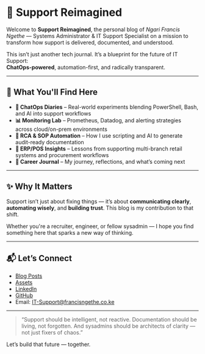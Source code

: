 # 🚀 Support Reimagined

Welcome to **Support Reimagined**, the personal blog of *Ngari Francis Ngethe* — Systems Administrator & IT Support Specialist on a mission to transform how support is delivered, documented, and understood.

This isn’t just another tech journal. It’s a blueprint for the future of IT Support:  
**ChatOps-powered**, automation-first, and radically transparent.

---

## 🎯 What You'll Find Here

- **🧠 ChatOps Diaries** – Real-world experiments blending PowerShell, Bash, and AI into support workflows  
- **📊 Monitoring Lab** – Prometheus, Datadog, and alerting strategies across cloud/on-prem environments  
- **📁 RCA & SOP Automation** – How I use scripting and AI to generate audit-ready documentation  
- **🔄 ERP/POS Insights** – Lessons from supporting multi-branch retail systems and procurement workflows  
- **🧭 Career Journal** – My journey, reflections, and what’s coming next

---

## ✨ Why It Matters

Support isn’t just about fixing things — it’s about **communicating clearly**, **automating wisely**, and **building trust**. This blog is my contribution to that shift.

Whether you're a recruiter, engineer, or fellow sysadmin — I hope you find something here that sparks a new way of thinking.

---

## 📬 Let’s Connect

- [Blog Posts](posts/)  
- [Assets](assets/)  
- [LinkedIn](https://www.linkedin.com/in/francisngari77/)  
- [GitHub](https://github.com/Francis-Ngethe-Ngari)  
- Email: IT-Support@francisngethe.co.ke

---

> “Support should be intelligent, not reactive. Documentation should be living, not forgotten. And sysadmins should be architects of clarity — not just fixers of chaos.”

Let’s build that future — together.
